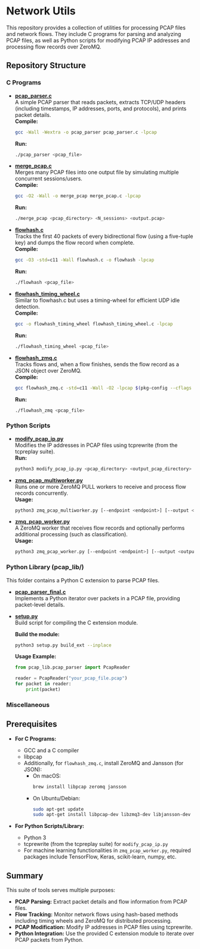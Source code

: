 # Network Utils

This repository provides a collection of utilities for processing PCAP files and network flows. They include C programs for parsing and analyzing PCAP files, as well as Python scripts for modifying PCAP IP addresses and processing flow records over ZeroMQ.

## Repository Structure

### C Programs

- **[pcap_parser.c](pcap_parser.c)**  
  A simple PCAP parser that reads packets, extracts TCP/UDP headers (including timestamps, IP addresses, ports, and protocols), and prints packet details.  
  **Compile:**  
  ```sh
  gcc -Wall -Wextra -o pcap_parser pcap_parser.c -lpcap
  ```  
  **Run:**  
  ```sh
  ./pcap_parser <pcap_file>
  ```

- **[merge_pcap.c](merge_pcap.c)**  
  Merges many PCAP files into one output file by simulating multiple concurrent sessions/users.  
  **Compile:**  
  ```sh
  gcc -O2 -Wall -o merge_pcap merge_pcap.c -lpcap
  ```  
  **Run:**  
  ```sh
  ./merge_pcap <pcap_directory> <N_sessions> <output.pcap>
  ```

- **[flowhash.c](flowhash.c)**  
  Tracks the first 40 packets of every bidirectional flow (using a five-tuple key) and dumps the flow record when complete.  
  **Compile:**  
  ```sh
  gcc -O3 -std=c11 -Wall flowhash.c -o flowhash -lpcap
  ```  
  **Run:**  
  ```sh
  ./flowhash <pcap_file>
  ```

- **[flowhash_timing_wheel.c](flowhash_timing_wheel.c)**  
  Similar to flowhash.c but uses a timing-wheel for efficient UDP idle detection.  
  **Compile:**  
  ```sh
  gcc -o flowhash_timing_wheel flowhash_timing_wheel.c -lpcap
  ```  
  **Run:**  
  ```sh
  ./flowhash_timing_wheel <pcap_file>
  ```

- **[flowhash_zmq.c](flowhash_zmq.c)**  
  Tracks flows and, when a flow finishes, sends the flow record as a JSON object over ZeroMQ.  
  **Compile:**  
  ```sh
  gcc flowhash_zmq.c -std=c11 -Wall -O2 -lpcap $(pkg-config --cflags --libs jansson libzmq) -pthread -o flowhash_zmq
  ```  
  **Run:**  
  ```sh
  ./flowhash_zmq <pcap_file>
  ```

### Python Scripts

- **[modify_pcap_ip.py](modify_pcap_ip.py)**  
  Modifies the IP addresses in PCAP files using tcprewrite (from the tcpreplay suite).  
  **Run:**  
  ```sh
  python3 modify_pcap_ip.py <pcap_directory> <output_pcap_directory>
  ```

- **[zmq_pcap_multiworker.py](zmq_pcap_multiworker.py)**  
  Runs one or more ZeroMQ PULL workers to receive and process flow records concurrently.  
  **Usage:**  
  ```sh
  python3 zmq_pcap_multiworker.py [--endpoint <endpoint>] [--output <output_file>] [--num-workers <N>]
  ```

- **[zmq_pcap_worker.py](zmq_pcap_worker.py)**  
  A ZeroMQ worker that receives flow records and optionally performs additional processing (such as classification).  
  **Usage:**  
  ```sh
  python3 zmq_pcap_worker.py [--endpoint <endpoint>] [--output <output_file>]
  ```

### Python Library (pcap_lib/)

This folder contains a Python C extension to parse PCAP files.

- **[pcap_parser_final.c](pcap_lib/src/pcap_parser_final.c)**  
  Implements a Python iterator over packets in a PCAP file, providing packet-level details.  
- **[setup.py](pcap_lib/setup.py)**  
  Build script for compiling the C extension module.

  **Build the module:**  
  ```sh
  python3 setup.py build_ext --inplace
  ```

  **Usage Example:**  
  ```python
  from pcap_lib.pcap_parser import PcapReader

  reader = PcapReader("your_pcap_file.pcap")
  for packet in reader:
      print(packet)
  ```

### Miscellaneous

## Prerequisites

- **For C Programs:**  
  - GCC and a C compiler  
  - libpcap  
  - Additionally, for `flowhash_zmq.c`, install ZeroMQ and Jansson (for JSON):  
    - On macOS:  
      ```sh
      brew install libpcap zeromq jansson
      ```  
    - On Ubuntu/Debian:  
      ```sh
      sudo apt-get update
      sudo apt-get install libpcap-dev libzmq3-dev libjansson-dev
      ```

- **For Python Scripts/Library:**  
  - Python 3  
  - tcprewrite (from the tcpreplay suite) for `modify_pcap_ip.py`  
  - For machine learning functionalities in `zmq_pcap_worker.py`, required packages include TensorFlow, Keras, scikit-learn, numpy, etc.

## Summary

This suite of tools serves multiple purposes:
- **PCAP Parsing:** Extract packet details and flow information from PCAP files.
- **Flow Tracking:** Monitor network flows using hash-based methods including timing wheels and ZeroMQ for distributed processing.
- **PCAP Modification:** Modify IP addresses in PCAP files using tcprewrite.
- **Python Integration:** Use the provided C extension module to iterate over PCAP packets from Python.

